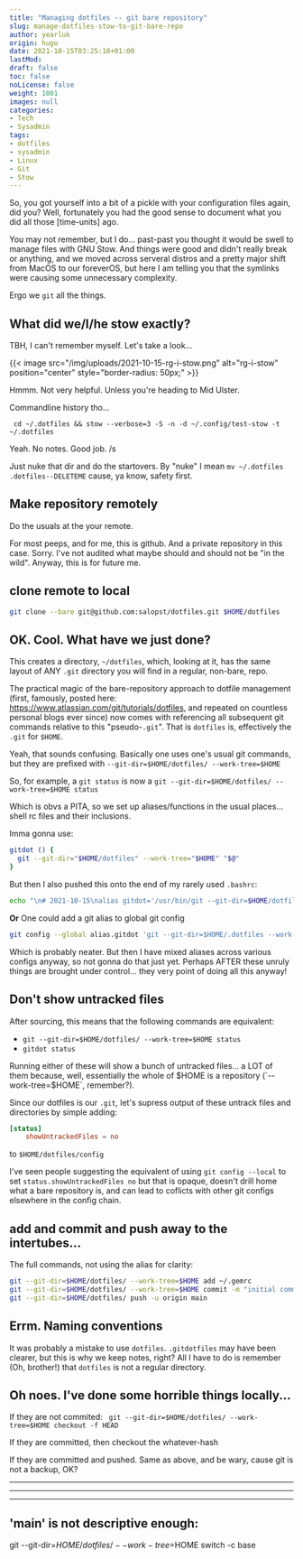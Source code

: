 ```yaml
---
title: "Managing dotfiles -- git bare repository"
slug: manage-dotfiles-stow-to-git-bare-repo
author: yearluk
origin: hugo
date: 2021-10-15T03:25:18+01:00
lastMod:
draft: false
toc: false
noLicense: false
weight: 1001
images: null
categories:
- Tech
- Sysadmin
tags:
- dotfiles
- sysadmin
- Linux
- Git
- Stow
---
```


So, you got yourself into a bit of a pickle with your configuration files again, did you? Well, fortunately you had the good sense to document what you did all those [time-units] ago.

You may not remember, but I do... past-past you thought it would be swell to manage files with GNU Stow. And things were good and didn't really break or anything, and we moved across serveral distros and a pretty major shift from MacOS to our foreverOS, but here I am telling you that the symlinks were causing some unnecessary complexity.

Ergo we `git` all the things.

## What did we/I/he stow exactly?
TBH, I can't remember myself. Let's take a look...

{{< image src="/img/uploads/2021-10-15-rg-i-stow.png" alt="rg-i-stow" position="center" style="border-radius: 50px;" >}}

Hmmm. Not very helpful. Unless you're heading to Mid Ulster.

Commandline history tho...

` cd ~/.dotfiles && stow --verbose=3 -S -n -d ~/.config/test-stow -t ~/.dotfiles`

Yeah. No notes. Good job. /s

Just nuke that dir and do the startovers. By "nuke" I mean `mv ~/.dotfiles .dotfiles--DELETEME` cause, ya know, safety first.


## Make repository remotely
Do the usuals at the your remote.

For most peeps, and for me, this is github. And a private repository in this case. Sorry. I've not audited what maybe should and should not be "in the wild". Anyway, this is for future me.


## clone remote to local
```bash
git clone --bare git@github.com:salopst/dotfiles.git $HOME/dotfiles
```

## OK. Cool. What have we just done?
This creates a directory, `~/dotfiles`, which, looking at it, has the same layout of ANY `.git` directory you will find in a regular, non-bare, repo.

The practical magic of the bare-repository approach to dotfile management (first, famously, posted here: https://www.atlassian.com/git/tutorials/dotfiles, and repeated on countless personal blogs ever since) now comes with referencing all subsequent git commands relative to this "pseudo-`.git`". That is `dotfiles` is, effectively the `.git` for `$HOME`.

Yeah, that sounds confusing. Basically one uses one's usual git commands, but they are prefixed with `--git-dir=$HOME/dotfiles/ --work-tree=$HOME`

So, for example, a `git status` is now a `git --git-dir=$HOME/dotfiles/ --work-tree=$HOME status`

Which is obvs a PITA, so we set up aliases/functions in the usual places... shell rc files and their inclusions.

Imma gonna use:

```bash
gitdot () {
  git --git-dir="$HOME/dotfiles" --work-tree="$HOME" "$@"
}
```

But then I also pushed this onto the end of my rarely used `.bashrc`:

```bash
echo "\n# 2021-10-15\nalias gitdot='/usr/bin/git --git-dir=$HOME/dotfiles/ --work-tree=$HOME'" >> $HOME/.bashrc
```

**Or** One could add a git alias to global git config

```bash
git config --global alias.gitdot 'git --git-dir=$HOME/.dotfiles --work-tree=$HOME'
```

Which is probably neater. But then I have mixed aliases across various configs anyway, so not gonna do that just yet. Perhaps AFTER these unruly things are brought under control... they very point of doing all this anyway!


## Don't show untracked files
After sourcing, this means that the following commands are equivalent:
- `git --git-dir=$HOME/dotfiles/ --work-tree=$HOME status`
- `gitdot status`

Running either of these will show a bunch of untracked files... a LOT of them because, well, essentially the whole of $HOME is a repository (`--work-tree=$HOME`, remember?).

Since our dotfiles is our `.git`, let's supress output of these untrack files and directories by simple adding:

```toml
[status]
	showUntrackedFiles = no
```

to `$HOME/dotfiles/config`

I've seen people suggesting the equivalent of using `git config --local` to set `status.showUntrackedFiles no` but that is opaque, doesn't drill home what a bare repository is, and can lead to coflicts with other git configs elsewhere in the config chain.


## add and commit and push away to the intertubes...
The full commands, not using the alias for clarity:

```bash
git --git-dir=$HOME/dotfiles/ --work-tree=$HOME add ~/.gemrc
git --git-dir=$HOME/dotfiles/ --work-tree=$HOME commit -m "initial commit"
git --git-dir=$HOME/dotfiles/ push -u origin main
```

## Errm. Naming conventions
It was probably a mistake to use `dotfiles`. `.gitdotfiles` may have been clearer, but this is why we keep notes, right? All I have to do is remember (Oh, brother!) that `dotfiles` is not a regular directory.

## Oh noes. I've done some horrible things locally...
 If they are not commited:
 ` git --git-dir=$HOME/dotfiles/ --work-tree=$HOME checkout -f HEAD`

 If they are committed, then checkout the whatever-hash

 If they are committed and pushed. Same as above, and be wary, cause git is not a backup, OK?

-----
-----
-----

## 'main' is not descriptive enough:
git --git-dir=$HOME/dotfiles/ --work-tree=$HOME switch -c base
